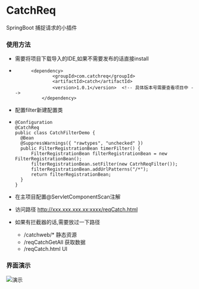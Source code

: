 # CatchReq
SpringBoot 捕捉请求的小插件

### 使用方法

- 需要将项目下载导入的IDE,如果不需要发布的话直接install

- ```
  		<dependency>
    			<groupId>com.catchreq</groupId>
    			<artifactId>catch</artifactId>
    			<version>1.0.1</version>  <!-- 具体版本号需要查看项目中 -->
    		</dependency>
  ```

- 配置filter新建配置类

- ```
  @Configuration
  @CatchReq
  public class CatchFilterDemo {
  	@Bean
  	@SuppressWarnings({ "rawtypes", "unchecked" })
  	public FilterRegistrationBean timerFilter() {
  		FilterRegistrationBean filterRegistrationBean = new FilterRegistrationBean();
  		filterRegistrationBean.setFilter(new CatrhReqFilter());
  		filterRegistrationBean.addUrlPatterns("/*");
  		return filterRegistrationBean;
  	}
  }
  ```

- 在主项目配置@ServletComponentScan注解

- 访问路径 http://xxx.xxx.xxx.xx:xxxx/reqCatch.html

- 如果有拦截器的话,需要放过一下路径

    - /catchweb/*  静态资源
    - /reqCatchGetAll  获取数据
    - /reqCatch.html   UI

### 界面演示

![演示](http://ww1.sinaimg.cn/large/006lAjRHly1g89aapfehbj31gq0nsdgf.jpg)
